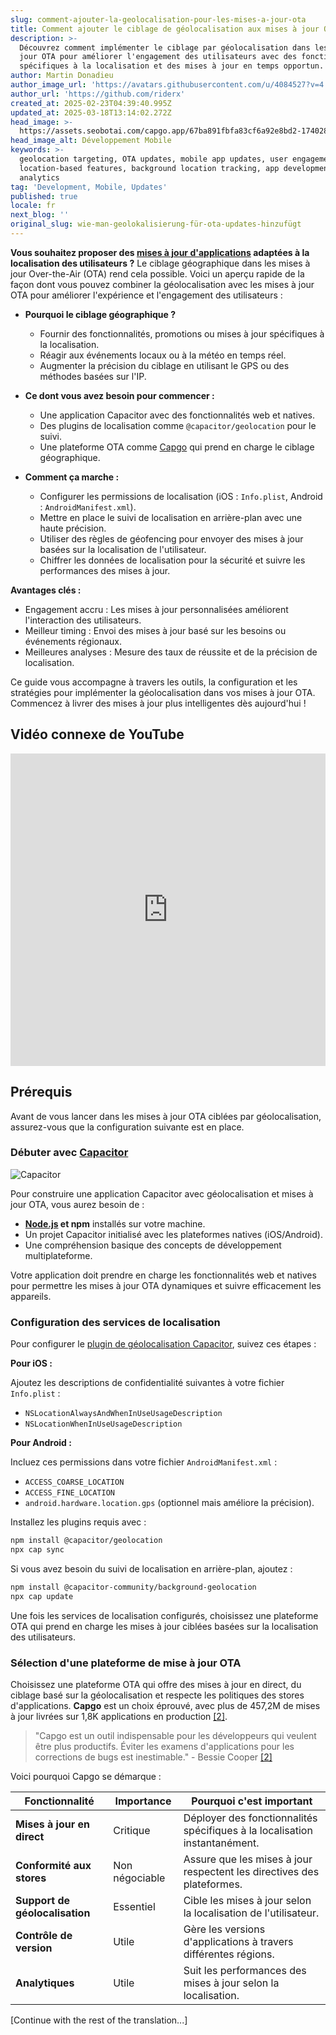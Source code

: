 ```yaml
---
slug: comment-ajouter-la-geolocalisation-pour-les-mises-a-jour-ota
title: Comment ajouter le ciblage de géolocalisation aux mises à jour OTA
description: >-
  Découvrez comment implémenter le ciblage par géolocalisation dans les mises à
  jour OTA pour améliorer l'engagement des utilisateurs avec des fonctionnalités
  spécifiques à la localisation et des mises à jour en temps opportun.
author: Martin Donadieu
author_image_url: 'https://avatars.githubusercontent.com/u/4084527?v=4'
author_url: 'https://github.com/riderx'
created_at: 2025-02-23T04:39:40.995Z
updated_at: 2025-03-18T13:14:02.272Z
head_image: >-
  https://assets.seobotai.com/capgo.app/67ba891fbfa83cf6a92e8bd2-1740285846827.jpg
head_image_alt: Développement Mobile
keywords: >-
  geolocation targeting, OTA updates, mobile app updates, user engagement,
  location-based features, background location tracking, app development,
  analytics
tag: 'Development, Mobile, Updates'
published: true
locale: fr
next_blog: ''
original_slug: wie-man-geolokalisierung-für-ota-updates-hinzufügt
---
```

**Vous souhaitez proposer des [mises à jour d'applications](https://capgo.app/plugins/capacitor-updater/) adaptées à la localisation des utilisateurs ?** Le ciblage géographique dans les mises à jour Over-the-Air (OTA) rend cela possible. Voici un aperçu rapide de la façon dont vous pouvez combiner la géolocalisation avec les mises à jour OTA pour améliorer l'expérience et l'engagement des utilisateurs :

-   **Pourquoi le ciblage géographique ?**
    
    -   Fournir des fonctionnalités, promotions ou mises à jour spécifiques à la localisation.
    -   Réagir aux événements locaux ou à la météo en temps réel.
    -   Augmenter la précision du ciblage en utilisant le GPS ou des méthodes basées sur l'IP.
-   **Ce dont vous avez besoin pour commencer :**
    
    -   Une application Capacitor avec des fonctionnalités web et natives.
    -   Des plugins de localisation comme `@capacitor/geolocation` pour le suivi.
    -   Une plateforme OTA comme [Capgo](https://capgo.app/) qui prend en charge le ciblage géographique.
-   **Comment ça marche :**
    
    -   Configurer les permissions de localisation (iOS : `Info.plist`, Android : `AndroidManifest.xml`).
    -   Mettre en place le suivi de localisation en arrière-plan avec une haute précision.
    -   Utiliser des règles de géofencing pour envoyer des mises à jour basées sur la localisation de l'utilisateur.
    -   Chiffrer les données de localisation pour la sécurité et suivre les performances des mises à jour.

**Avantages clés :**

-   Engagement accru : Les mises à jour personnalisées améliorent l'interaction des utilisateurs.
-   Meilleur timing : Envoi des mises à jour basé sur les besoins ou événements régionaux.
-   Meilleures analyses : Mesure des taux de réussite et de la précision de localisation.

Ce guide vous accompagne à travers les outils, la configuration et les stratégies pour implémenter la géolocalisation dans vos mises à jour OTA. Commencez à livrer des mises à jour plus intelligentes dès aujourd'hui !

## Vidéo connexe de YouTube

<iframe src="https://www.youtube.com/embed/DWpcD6bvTRA" title="YouTube video player" frameborder="0" allow="accelerometer; autoplay; clipboard-write; encrypted-media; gyroscope; picture-in-picture; web-share" referrerpolicy="strict-origin-when-cross-origin" style="width: 100%; height: 500px;" allowfullscreen></iframe>

## Prérequis

Avant de vous lancer dans les mises à jour OTA ciblées par géolocalisation, assurez-vous que la configuration suivante est en place.

### Débuter avec [Capacitor](https://capacitorjs.com/)

![Capacitor](https://mars-images.imgix.net/seobot/screenshots/capacitorjs.com-4c1a6a7e452082d30f5bff9840b00b7d-2025-02-23.jpg?auto=compress)

Pour construire une application Capacitor avec géolocalisation et mises à jour OTA, vous aurez besoin de :

-   **[Node.js](https://nodejs.org/en) et npm** installés sur votre machine.
-   Un projet Capacitor initialisé avec les plateformes natives (iOS/Android).
-   Une compréhension basique des concepts de développement multiplateforme.

Votre application doit prendre en charge les fonctionnalités web et natives pour permettre les mises à jour OTA dynamiques et suivre efficacement les appareils.

### Configuration des services de localisation

Pour configurer le [plugin de géolocalisation Capacitor](https://capgo.app/plugins/capacitor-nativegeocoder/), suivez ces étapes :

**Pour iOS :**

Ajoutez les descriptions de confidentialité suivantes à votre fichier `Info.plist` :

-   `NSLocationAlwaysAndWhenInUseUsageDescription`
-   `NSLocationWhenInUseUsageDescription`

**Pour Android :**

Incluez ces permissions dans votre fichier `AndroidManifest.xml` :

-   `ACCESS_COARSE_LOCATION`
-   `ACCESS_FINE_LOCATION`
-   `android.hardware.location.gps` (optionnel mais améliore la précision).

Installez les plugins requis avec :

```bash
npm install @capacitor/geolocation
npx cap sync
```

Si vous avez besoin du suivi de localisation en arrière-plan, ajoutez :

```bash
npm install @capacitor-community/background-geolocation
npx cap update
```

Une fois les services de localisation configurés, choisissez une plateforme OTA qui prend en charge les mises à jour ciblées basées sur la localisation des utilisateurs.

### Sélection d'une plateforme de mise à jour OTA

Choisissez une plateforme OTA qui offre des mises à jour en direct, du ciblage basé sur la géolocalisation et respecte les politiques des stores d'applications. **Capgo** est un choix éprouvé, avec plus de 457,2M de mises à jour livrées sur 1,8K applications en production [\[2\]](https://capgo.app/).

> "Capgo est un outil indispensable pour les développeurs qui veulent être plus productifs. Éviter les examens d'applications pour les corrections de bugs est inestimable." - Bessie Cooper [\[2\]](https://capgo.app/)

Voici pourquoi Capgo se démarque :

| Fonctionnalité | Importance | Pourquoi c'est important |
| --- | --- | --- |
| **Mises à jour en direct** | Critique | Déployer des fonctionnalités spécifiques à la localisation instantanément. |
| **Conformité aux stores** | Non négociable | Assure que les mises à jour respectent les directives des plateformes. |
| **Support de géolocalisation** | Essentiel | Cible les mises à jour selon la localisation de l'utilisateur. |
| **Contrôle de version** | Utile | Gère les versions d'applications à travers différentes régions. |
| **Analytiques** | Utile | Suit les performances des mises à jour selon la localisation. |

[Continue with the rest of the translation...]
